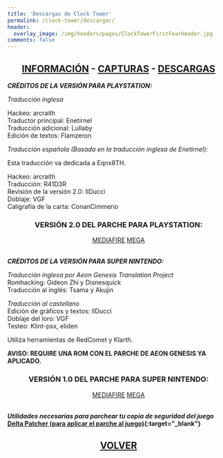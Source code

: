 ```yaml
---
title: 'Descargas de Clock Tower'
permalink: /clock-tower/descargar/
header:
  overlay_image: /img/headers/pages/ClockTowerFirstFearHeader.jpg
comments: false
---
```

<h2 style="text-align: center;"><strong><a href="/clock-tower/informacion/">INFORMACIÓN</a> - <a href="/clock-tower/capturas/">CAPTURAS</a> - <a href="/clock-tower/descargar/">DESCARGAS</a></strong></h2>

_**CRÉDITOS DE LA VERSIÓN PARA PLAYSTATION:**_

_Traducción inglesa_

Hackeo: arcraith  
Traductor principal: Enetirnel  
Traducción adicional: Lullaby  
Edición de textos: Flamzeron

_Traducción española (Basada en la traducción inglesa de Enetirnel):_

Esta traducción va dedicada a Eqnx8TH.

Hackeo: arcraith  
Traducción: R41D3R  
Revisión de la versión 2.0: IlDucci  
Doblaje: VGF  
Caligrafía de la carta: ConanCimmerio

<h3 style="text-align: center;">VERSIÓN 2.0 DEL PARCHE PARA PLAYSTATION:</h3>
<center>
<a href="http://www.mediafire.com/download/a5oyc59071gad2e/CTTFF-ES-20.7z" class="btn btn--primary btn--x-large" target="_blank">MEDIAFIRE</a> <a href="https://mega.nz/#!8YNwHDzS!Gup-x87OVLNn4Vonx0fZ18CWQCBMVii8_ALnWUynrHg" class="btn btn--primary btn--x-large" target="_blank">MEGA</a>
</center><br>

_**CRÉDITOS DE LA VERSIÓN PARA SUPER NINTENDO:**_

_Traducción inglesa por Aeon Genesis Translation Project_  
Romhacking: Gideon Zhi y Disnesquick  
Traducción al inglés: Tsama y Akujin

_Traducción al castellano_  
Edición de gráficos y textos: IlDucci  
Doblaje del loro: VGF  
Testeo: Klint-psx, eliden

Utiliza herramientas de RedComet y Klarth.

**AVISO: REQUIRE UNA ROM CON EL PARCHE DE AEON GENESIS YA APLICADO.**

<h3 style="text-align: center;">VERSIÓN 1.0 DEL PARCHE PARA SUPER NINTENDO:</h3>
<center>
<a href="https://www.mediafire.com/file/9dubl8n6ltotcyx/CTSNES-ESP-10BETA.7z/file" class="btn btn--primary btn--x-large" target="_blank">MEDIAFIRE</a> <a href="https://mega.nz/file/1AdAyLyI#uWo61feorYp66V1IT1gksLoKME_feaa8RDk0JdrVpuQ" class="btn btn--primary btn--x-large" target="_blank">MEGA</a>
</center><br>

_**Utilidades necesarias para parchear tu copia de seguridad del juego**_  
**[Delta Patcher (para aplicar el parche al juego)](https://github.com/marco-calautti/DeltaPatcher/releases){:target="_blank"}**

<h2 style="text-align: center;"><strong><a href="/clock-tower/">VOLVER</a></strong></h2>


